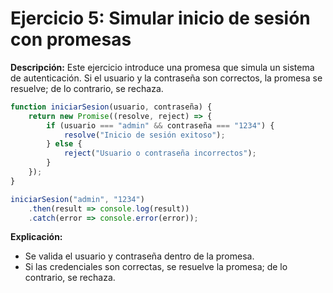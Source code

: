 
# Ejercicio 5: Simular inicio de sesión con promesas

**Descripción:**
Este ejercicio introduce una promesa que simula un sistema de autenticación. Si el usuario y la contraseña son correctos, la promesa se resuelve; de lo contrario, se rechaza.

```javascript
function iniciarSesion(usuario, contraseña) {
    return new Promise((resolve, reject) => {
        if (usuario === "admin" && contraseña === "1234") {
            resolve("Inicio de sesión exitoso");
        } else {
            reject("Usuario o contraseña incorrectos");
        }
    });
}

iniciarSesion("admin", "1234")
    .then(result => console.log(result))
    .catch(error => console.error(error));
```

**Explicación:**
- Se valida el usuario y contraseña dentro de la promesa.
- Si las credenciales son correctas, se resuelve la promesa; de lo contrario, se rechaza.
            